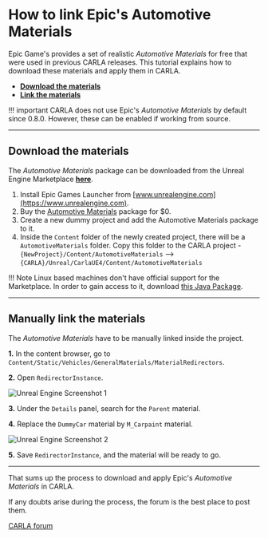 # How to link Epic's Automotive Materials

Epic Game's provides a set of realistic _Automotive Materials_ for free that were used in previous CARLA releases. This tutorial explains how to download these materials and apply them in CARLA.  

* [__Download the materials__](#download-the-materials)  
* [__Link the materials__](#link-the-materials)  

!!! important
    CARLA does not use Epic's *Automotive Materials* by default since 0.8.0. However, these can be enabled if working from source.

---
## Download the materials

The *Automotive Materials* package can be downloaded from the Unreal Engine Marketplace [__here__][automatlink].

[automatlink]: https://www.unrealengine.com/marketplace/automotive-material-pack

  1. Install Epic Games Launcher from [www.unrealengine.com](https://www.unrealengine.com).
  2. Buy the [Automotive Materials][automatlink] package for $0.
  3. Create a new dummy project and add the Automotive Materials package to it.
  4. Inside the `Content` folder of the newly created project, there will be a `AutomotiveMaterials` folder. Copy this folder to the CARLA project
    - `{NewProject}/Content/AutomotiveMaterials` --> `{CARLA}/Unreal/CarlaUE4/Content/AutomotiveMaterials`

!!! Note
    Linux based machines don't have official support for the Marketplace. In order to gain access to it, download [this Java Package](https://github.com/neutrino-steak/UE4LinuxLauncher).

---
## Manually link the materials

The *Automotive Materials* have to be manually linked inside the project.  

__1.__ In the content browser, go to `Content/Static/Vehicles/GeneralMaterials/MaterialRedirectors`.

__2.__ Open `RedirectorInstance`.

![Unreal Engine Screenshot 1](img/materials_screenshot_00.png)

__3.__ Under the `Details` panel, search for the `Parent` material.

__4.__ Replace the `DummyCar` material by `M_Carpaint` material.

![Unreal Engine Screenshot 2](img/materials_screenshot_01.png)

__5.__ Save `RedirectorInstance`, and the material will be ready to go.


---

That sums up the process to download and apply Epic's *Automotive Materials* in CARLA.  

If any doubts arise during the process, the forum is the best place to post them. 

<div class="build-buttons">
<!-- Latest release button -->
<p>
<a href="https://forum.carla.org/" target="_blank" class="btn btn-neutral" title="Go to the latest CARLA release">
CARLA forum</a>
</p>
</div>


